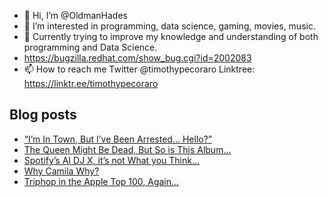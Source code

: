 - 👋 Hi, I’m @OldmanHades
- 👀 I’m interested in programming, data science, gaming, movies, music.
- 🌱 Currently trying to improve my knowledge and understanding of both programming and Data Science.
- https://bugzilla.redhat.com/show_bug.cgi?id=2002083
- 📫 How to reach me Twitter @timothypecoraro
Linktree: https://linktr.ee/timothypecoraro

## Blog posts
<!-- BLOG-POST-LIST:START -->
- [“I’m In Town, But I’ve Been Arrested… Hello?”](https://medium.com/@timothypecoraro/im-in-town-but-i-ve-been-arrested-hello-98a601978640?source=rss-5097f5c9b801------2)
- [The Queen Might Be Dead, But So is This Album…](https://medium.com/@timothypecoraro/the-queen-might-be-dead-but-so-is-this-album-5a3318f2fb4d?source=rss-5097f5c9b801------2)
- [Spotify’s AI DJ X, it’s not What you Think…](https://medium.com/@timothypecoraro/spotifys-ai-dj-x-it-s-not-what-you-think-c35d8fce728b?source=rss-5097f5c9b801------2)
- [Why Camila Why?](https://medium.com/@timothypecoraro/why-camila-why-91cf7847c6b8?source=rss-5097f5c9b801------2)
- [Triphop in the Apple Top 100, Again…](https://medium.com/@timothypecoraro/tripping-in-the-apple-top-100-again-9c0cec3650bc?source=rss-5097f5c9b801------2)
<!-- BLOG-POST-LIST:END -->
